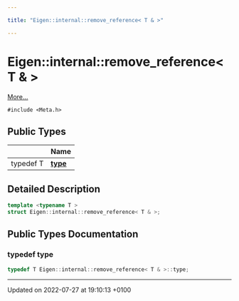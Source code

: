 ```yaml
---

title: "Eigen::internal::remove_reference< T & >"

---
```


# Eigen::internal::remove_reference< T & >



 [More...](#detailed-description)


`#include <Meta.h>`

## Public Types

|                | Name           |
| -------------- | -------------- |
| typedef T | **[type](http://example.org/classes/structeigen_1_1internal_1_1remove__reference_3_01t_01_6_01_4/#typedef-type)**  |

## Detailed Description

```cpp
template <typename T >
struct Eigen::internal::remove_reference< T & >;
```

## Public Types Documentation

### typedef type

```cpp
typedef T Eigen::internal::remove_reference< T & >::type;
```


-------------------------------

Updated on 2022-07-27 at 19:10:13 +0100